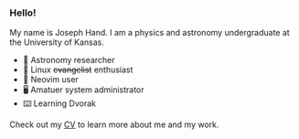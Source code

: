 ### Hello!

My name is Joseph Hand. I am a physics and astronomy undergraduate at the University of Kansas.

- 🔭 Astronomy researcher
- 🐧 Linux ~~evangelist~~ enthusiast
- 📝 Neovim user
- 🖥️ Amatuer system administrator
- ⌨️ Learning Dvorak

Check out my [CV](https://github.com/josephhand/CV/blob/main/cv.pdf) to learn more about me and my work.

